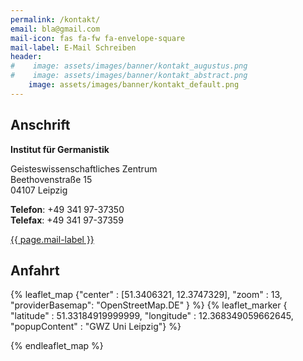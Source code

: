 ```yaml
---
permalink: /kontakt/
email: bla@gmail.com
mail-icon: fas fa-fw fa-envelope-square
mail-label: E-Mail Schreiben
header:
#    image: assets/images/banner/kontakt_augustus.png
#    image: assets/images/banner/kontakt_abstract.png
    image: assets/images/banner/kontakt_default.png
---
```


## Anschrift
**Institut für Germanistik**

Geisteswissenschaftliches Zentrum <br>
Beethovenstraße 15 <br>
04107 Leipzig

**Telefon**: +49 341 97-37350  <br>
**Telefax**: +49 341 97-37359

<a href="mailto:{{page.email}}" rel="nofollow noopener noreferrer"> 
    <i class="{{page.mail-icon}}" aria-hidden="true"></i> 
    <span class="label">{{ page.mail-label }}</span>
</a>

## Anfahrt

{% leaflet_map {"center" : [51.3406321, 12.3747329],
                "zoom" : 13,
                "providerBasemap": "OpenStreetMap.DE" }
%}
{% leaflet_marker { "latitude" : 51.33184919999999,
                    "longitude" : 12.368349059662645,
                    "popupContent" : "GWZ Uni Leipzig"} %}

{% endleaflet_map %}
